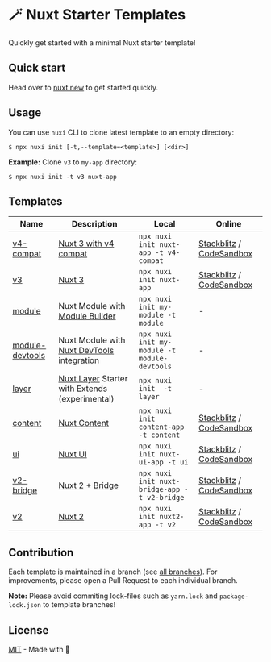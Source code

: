 # 🪄 Nuxt Starter Templates

Quickly get started with a minimal Nuxt starter template!

## Quick start

Head over to [nuxt.new](https://nuxt.new) to get started quickly.

## Usage

You can use `nuxi` CLI to clone latest template to an empty directory:

```sh-session
$ npx nuxi init [-t,--template=<template>] [<dir>]
```

**Example:** Clone `v3` to `my-app` directory:

```sh-session
$ npx nuxi init -t v3 nuxt-app
```

## Templates

Name | Description | Local     | Online |
-----|-------------|-----------|--------|
[v4-compat](https://github.com/nuxt/starter/tree/v4-compat) | [Nuxt 3 with v4 compat](https://nuxt.com/docs/getting-started/upgrade#testing-nuxt-4) | `npx nuxi init nuxt-app -t v4-compat` | [Stackblitz](https://stackblitz.com/github/nuxt/starter/tree/v4-compat) / [CodeSandbox](https://codesandbox.io/p/github/nuxt/starter/v4-compat) |
[v3](https://github.com/nuxt/starter/tree/v3) | [Nuxt 3](https://github.com/nuxt/nuxt) | `npx nuxi init nuxt-app` | [Stackblitz](https://stackblitz.com/github/nuxt/starter/tree/v3-stackblitz) / [CodeSandbox](https://codesandbox.io/p/github/nuxt/starter/v3-codesandbox) |
[module](https://github.com/nuxt/starter/tree/module) | Nuxt Module with [Module Builder](https://github.com/nuxt/module-builder) | `npx nuxi init my-module -t module` | - |
[module-devtools](https://github.com/nuxt/starter/tree/module-devtools) | Nuxt Module with [Nuxt DevTools](https://github.com/nuxt/devtools) integration | `npx nuxi init my-module -t module-devtools` | - |
[layer](https://github.com/nuxt/starter/tree/layer) | [Nuxt Layer](https://nuxt.com/docs/guide/going-further/layers) Starter with Extends (experimental) | `npx nuxi init  -t layer` | - |
[content](https://github.com/nuxt/starter/tree/content) | [Nuxt Content](https://content.nuxt.com) | `npx nuxi init content-app -t content` | [Stackblitz](https://stackblitz.com/github/nuxt/starter/tree/content) / [CodeSandbox](https://codesandbox.io/p/github/nuxt/starter/content) |
[ui](https://github.com/nuxt/starter/tree/ui) | [Nuxt UI](https://ui.nuxt.com) | `npx nuxi init nuxt-ui-app -t ui` | [Stackblitz](https://stackblitz.com/github/nuxt/starter/tree/ui) / [CodeSandbox](https://codesandbox.io/p/github/nuxt/starter/ui) |
[v2-bridge](https://github.com/nuxt/starter/tree/v2-bridge) | [Nuxt 2](https://github.com/nuxt/nuxt/tree/2.x-dev) + [Bridge](https://github.com/nuxt/bridge) | `npx nuxi init nuxt-bridge-app -t v2-bridge` | [Stackblitz](https://stackblitz.com/github/nuxt/starter/tree/v2-bridge) / [CodeSandbox](https://codesandbox.io/p/github/nuxt/starter/v2-bridge-codesandbox) |
[v2](https://github.com/nuxt/starter/tree/v2) | [Nuxt 2](https://github.com/nuxt/nuxt/tree/2.x-dev) | `npx nuxi init nuxt2-app -t v2` | [Stackblitz](https://stackblitz.com/github/nuxt/starter/tree/v2-stackblitz) / [CodeSandbox](https://codesandbox.io/p/github/nuxt/starter/v2-codesandbox) |

## Contribution

Each template is maintained in a branch (see [all branches](https://github.com/nuxt/starter/branches)).
For improvements, please open a Pull Request to each individual branch.

**Note:** Please avoid commiting lock-files such as `yarn.lock` and `package-lock.json` to template branches!

## License

[MIT](./LICENSE) - Made with 💚
